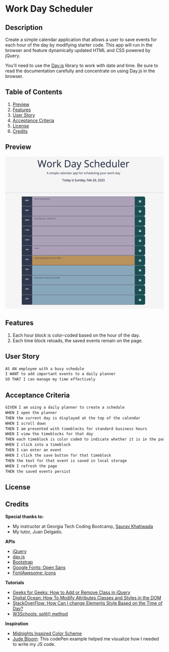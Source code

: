 # Work Day Scheduler

## Description

Create a simple calendar application that allows a user to save events for each hour of the day by modifying starter code. This app will run in the browser and feature dynamically updated HTML and CSS powered by jQuery.

You'll need to use the [Day.js](https://day.js.org/en/) library to work with date and time. Be sure to read the documentation carefully and concentrate on using Day.js in the browser.

## Table of Contents
1. [Preview](#preview)
2. [Features](#features)
3. [User Story](#user-story)
4. [Acceptance Criteria](#acceptance-criteria)
5. [License](#license)
6. [Credits](#credits)

## Preview
![Picture of a color-coded calendar.](/assets/image/workdayschedprev.png)

## Features
1. Each hour block is color-coded based on the hour of the day.
2. Each time block reloads, the saved events remain on the page.

## User Story

```md
AS AN employee with a busy schedule
I WANT to add important events to a daily planner
SO THAT I can manage my time effectively
```

## Acceptance Criteria

```md
GIVEN I am using a daily planner to create a schedule
WHEN I open the planner
THEN the current day is displayed at the top of the calendar
WHEN I scroll down
THEN I am presented with timeblocks for standard business hours
WHEN I view the timeblocks for that day
THEN each timeblock is color coded to indicate whether it is in the past, present, or future
WHEN I click into a timeblock
THEN I can enter an event
WHEN I click the save button for that timeblock
THEN the text for that event is saved in local storage
WHEN I refresh the page
THEN the saved events persist
```

## License

## Credits

**Special thanks to:**
- My instructor at Georgia Tech Coding Bootcamp, [Saurav Khatiwada
](https://github.com/khatiwadasaurav)
- My tutor, Juan Delgado.

**APIs**
- [jQuery](https://jquery.com/)
- [day.js](https://day.js.org/en/)
- [Bootstrap](https://getbootstrap.com/)
- [Google Fonts: Open Sans](https://fonts.google.com/specimen/Open+Sans?query=open+sans)
- [FontAwesome: Icons](https://fontawesome.com/)

**Tutorials**
- [Geeks for Geeks: How to Add or Remove Class in jQuery](https://www.geeksforgeeks.org/how-to-add-or-remove-class-in-jquery/)
- [Digital Ocean: How To Modify Attributes Classes and Styles in the DOM](https://www.digitalocean.com/community/tutorials/how-to-modify-attributes-classes-and-styles-in-the-dom)
- [StackOverFlow: How Can I change Elements Style Based on the Time of Day?](https://stackoverflow.com/questions/62462599/how-can-i-change-elements-style-based-on-the-time-of-day)
- [W3Schools: split() method](https://www.w3schools.com/jsref/jsref_split.asp#:~:text=The%20split()%20method%20splits,string%20is%20split%20between%20words.)

**Inspiration**
- [Midnights Inspired Color Scheme](https://theswiftiest.com/features/heres-a-color-palette-for-the-midnights-era/)
- [Jude Bloom](https://codepen.io/judebloom/pen/RwGbVWB?editors=0010): This codePen example helped me visualize how I needed to write my JS code.

